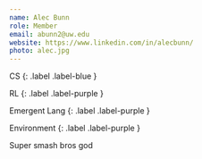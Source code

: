 ```yaml
---
name: Alec Bunn
role: Member
email: abunn2@uw.edu
website: https://www.linkedin.com/in/alecbunn/
photo: alec.jpg
---
```


CS
{: .label .label-blue }

RL
{: .label .label-purple }

Emergent Lang
{: .label .label-purple }

Environment
{: .label .label-purple }

Super smash bros god

